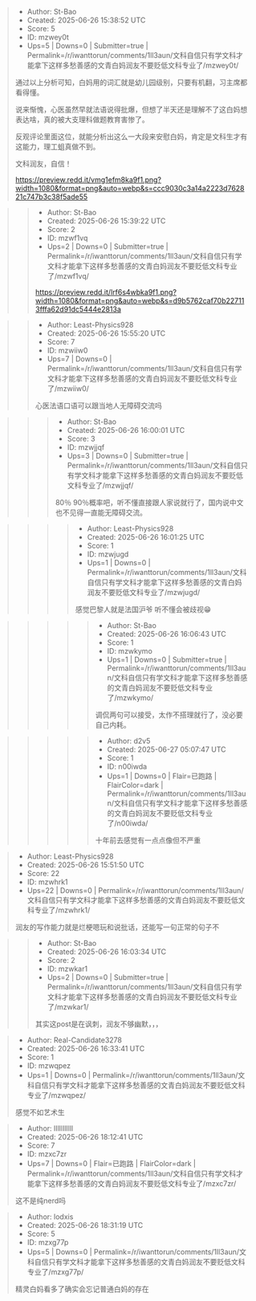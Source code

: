 > - Author: St-Bao
> - Created: 2025-06-26 15:38:52 UTC
> - Score: 5
> - ID: mzwey0t
> - Ups=5 | Downs=0 | Submitter=true | Permalink=/r/iwanttorun/comments/1ll3aun/文科自信只有学文科才能拿下这样多愁善感的文青白妈润友不要贬低文科专业了/mzwey0t/
>
> 通过以上分析可知，白妈用的词汇就是幼儿园级别，只要有机翻，习主席都看得懂。
> 
> 说来惭愧，心医虽然早就法语说得批爆，但想了半天还是理解不了这白妈想表达啥，真的被大支理科做题教育害惨了。
> 
> 反观评论里面这位，就能分析出这么一大段来安慰白妈，肯定是文科生才有这能力，理工蛆真做不到。
> 
> 文科润友，自信！
> 
> https://preview.redd.it/vmg1efm8ka9f1.png?width=1080&format=png&auto=webp&s=ccc9030c3a14a2223d762821c747b3c38f5ade55

>> - Author: St-Bao
>> - Created: 2025-06-26 15:39:22 UTC
>> - Score: 2
>> - ID: mzwf1vq
>> - Ups=2 | Downs=0 | Submitter=true | Permalink=/r/iwanttorun/comments/1ll3aun/文科自信只有学文科才能拿下这样多愁善感的文青白妈润友不要贬低文科专业了/mzwf1vq/
>>
>> https://preview.redd.it/lrf6s4wbka9f1.png?width=1080&format=png&auto=webp&s=d9b5762caf70b227113fffa62d91dc5444e2813a

>> - Author: Least-Physics928
>> - Created: 2025-06-26 15:55:20 UTC
>> - Score: 7
>> - ID: mzwiiw0
>> - Ups=7 | Downs=0 | Permalink=/r/iwanttorun/comments/1ll3aun/文科自信只有学文科才能拿下这样多愁善感的文青白妈润友不要贬低文科专业了/mzwiiw0/
>>
>> 心医法语口语可以跟当地人无障碍交流吗

>>> - Author: St-Bao
>>> - Created: 2025-06-26 16:00:01 UTC
>>> - Score: 3
>>> - ID: mzwjjqf
>>> - Ups=3 | Downs=0 | Submitter=true | Permalink=/r/iwanttorun/comments/1ll3aun/文科自信只有学文科才能拿下这样多愁善感的文青白妈润友不要贬低文科专业了/mzwjjqf/
>>>
>>> 80％ 90％概率吧，听不懂直接跟人家说就行了，国内说中文也不见得一直能无障碍交流。

>>>> - Author: Least-Physics928
>>>> - Created: 2025-06-26 16:01:25 UTC
>>>> - Score: 1
>>>> - ID: mzwjugd
>>>> - Ups=1 | Downs=0 | Permalink=/r/iwanttorun/comments/1ll3aun/文科自信只有学文科才能拿下这样多愁善感的文青白妈润友不要贬低文科专业了/mzwjugd/
>>>>
>>>> 感觉巴黎人就是法国沪爷 听不懂会被歧视😁

>>>>> - Author: St-Bao
>>>>> - Created: 2025-06-26 16:06:43 UTC
>>>>> - Score: 1
>>>>> - ID: mzwkymo
>>>>> - Ups=1 | Downs=0 | Submitter=true | Permalink=/r/iwanttorun/comments/1ll3aun/文科自信只有学文科才能拿下这样多愁善感的文青白妈润友不要贬低文科专业了/mzwkymo/
>>>>>
>>>>> 调侃两句可以接受，太作不搭理就行了，没必要自己内耗。

>>>>> - Author: d2v5
>>>>> - Created: 2025-06-27 05:07:47 UTC
>>>>> - Score: 1
>>>>> - ID: n00iwda
>>>>> - Ups=1 | Downs=0 | Flair=已跑路 | FlairColor=dark | Permalink=/r/iwanttorun/comments/1ll3aun/文科自信只有学文科才能拿下这样多愁善感的文青白妈润友不要贬低文科专业了/n00iwda/
>>>>>
>>>>> 十年前去感觉有一点点像但不严重

> - Author: Least-Physics928
> - Created: 2025-06-26 15:51:50 UTC
> - Score: 22
> - ID: mzwhrk1
> - Ups=22 | Downs=0 | Permalink=/r/iwanttorun/comments/1ll3aun/文科自信只有学文科才能拿下这样多愁善感的文青白妈润友不要贬低文科专业了/mzwhrk1/
>
> 润友的写作能力就是烂梗嗯玩和说批话，还能写一句正常的句子不

>> - Author: St-Bao
>> - Created: 2025-06-26 16:03:34 UTC
>> - Score: 2
>> - ID: mzwkar1
>> - Ups=2 | Downs=0 | Submitter=true | Permalink=/r/iwanttorun/comments/1ll3aun/文科自信只有学文科才能拿下这样多愁善感的文青白妈润友不要贬低文科专业了/mzwkar1/
>>
>> 其实这post是在讽刺，润友不够幽默，，，

> - Author: Real-Candidate3278
> - Created: 2025-06-26 16:33:41 UTC
> - Score: 1
> - ID: mzwqpez
> - Ups=1 | Downs=0 | Permalink=/r/iwanttorun/comments/1ll3aun/文科自信只有学文科才能拿下这样多愁善感的文青白妈润友不要贬低文科专业了/mzwqpez/
>
> 感觉不如艺术生

> - Author: lIlIlIlllll
> - Created: 2025-06-26 18:12:41 UTC
> - Score: 7
> - ID: mzxc7zr
> - Ups=7 | Downs=0 | Flair=已跑路 | FlairColor=dark | Permalink=/r/iwanttorun/comments/1ll3aun/文科自信只有学文科才能拿下这样多愁善感的文青白妈润友不要贬低文科专业了/mzxc7zr/
>
> 这不是纯nerd吗

> - Author: lodxis
> - Created: 2025-06-26 18:31:19 UTC
> - Score: 5
> - ID: mzxg77p
> - Ups=5 | Downs=0 | Permalink=/r/iwanttorun/comments/1ll3aun/文科自信只有学文科才能拿下这样多愁善感的文青白妈润友不要贬低文科专业了/mzxg77p/
>
> 精灵白妈看多了确实会忘记普通白妈的存在
